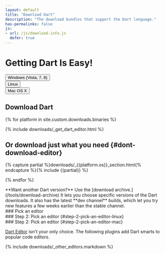 ```yaml
---
layout: default
title: "Download Dart"
description: "The download bundles that support the Dart language."
has-permalinks: false
js:
- url: /js/download-info.js
  defer: true
---
```


# Getting Dart Is Easy!

<div class="btn-group-responsive btn-group hero-hldr btn-group-justified os-choices" style="display: table;">
  <div class="btn-group">
    <button type="button" class="btn btn-default btn-lg" id="windows">Windows (Vista, 7, 8)</button>
  </div>
  <div class="btn-group">
    <button type="button" class="btn btn-default btn-lg" id="linux">Linux</button>
  </div>
  <div class="btn-group">
    <button type="button" class="btn btn-default btn-lg" id="macos">Mac OS X</button>
  </div>
</div>

## Download Dart

{% for platform in site.custom.downloads.binaries %}
<div class="{{platform.os}}" markdown="1">
{% include downloads/_get_dart_editor.html %}

## Or download just what you need {#dont-download-editor}

{% capture partial %}downloads/_{{platform.os}}_section.html{% endcapture %}{% include {{partial}} %}
</div>


{% endfor %}

<aside class="alert-info alert" markdown="1">
**Want another Dart version?**
Use the [download archive.](/tools/download-archive)
It lets you choose specific versions
of the Dart downloads.
It also has the latest **dev channel** builds,
which let you try new features a few weeks earlier than the stable channel.
</aside>

<div class="windows" markdown="1">
### Pick an editor
</div>

<div class="linux" markdown="1">
### Step 2: Pick an editor {#step-2-pick-an-editor-linux}
</div>

<div class="macos" markdown="1">
### Step 2: Pick an editor {#step-2-pick-an-editor-mac}
</div>

[Dart Editor](/tools/editor/) isn't your only choice.
The following plugins add Dart smarts to popular code editors.

{% include downloads/_other_editors.markdown %}

